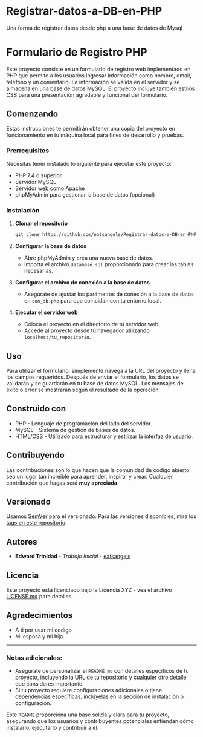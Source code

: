 # Registrar-datos-a-DB-en-PHP
Una forma de registrar datos desde php a una base de datos de Mysql
# Formulario de Registro PHP

Este proyecto consiste en un formulario de registro web implementado en PHP que permite a los usuarios ingresar información como nombre, email, teléfono y un comentario. La información se valida en el servidor y se almacena en una base de datos MySQL. El proyecto incluye también estilos CSS para una presentación agradable y funcional del formulario.

## Comenzando

Estas instrucciones te permitirán obtener una copia del proyecto en funcionamiento en tu máquina local para fines de desarrollo y pruebas.

### Prerrequisitos

Necesitas tener instalado lo siguiente para ejecutar este proyecto:

- PHP 7.4 o superior
- Servidor MySQL
- Servidor web como Apache
- phpMyAdmin para gestionar la base de datos (opcional)

### Instalación

1. **Clonar el repositorio**
   ```bash
   git clone https://github.com/eatsangels/Registrar-datos-a-DB-en-PHP.git
   ```

2. **Configurar la base de datos**
   - Abre phpMyAdmin y crea una nueva base de datos.
   - Importa el archivo `database.sql` proporcionado para crear las tablas necesarias.

3. **Configurar el archivo de conexión a la base de datos**
   - Asegúrate de ajustar los parámetros de conexión a la base de datos en `con_db.php` para que coincidan con tu entorno local.

4. **Ejecutar el servidor web**
   - Coloca el proyecto en el directorio de tu servidor web.
   - Accede al proyecto desde tu navegador utilizando `localhost/tu_repositorio`.

## Uso

Para utilizar el formulario, simplemente navega a la URL del proyecto y llena los campos requeridos. Después de enviar el formulario, los datos se validarán y se guardarán en tu base de datos MySQL. Los mensajes de éxito o error se mostrarán según el resultado de la operación.

## Construido con

- PHP - Lenguaje de programación del lado del servidor.
- MySQL - Sistema de gestión de bases de datos.
- HTML/CSS - Utilizado para estructurar y estilizar la interfaz de usuario.

## Contribuyendo

Las contribuciones son lo que hacen que la comunidad de código abierto sea un lugar tan increíble para aprender, inspirar y crear. Cualquier contribución que hagas será **muy apreciada**.

## Versionado

Usamos [SemVer](http://semver.org/) para el versionado. Para las versiones disponibles, mira los [tags en este repositorio](https://github.com/eatsangels/Registrar-datos-a-DB-en-PHP/tags).

## Autores

- **Edward Trinidad** - *Trabajo Inicial* - [eatsangels](https://github.com/eatsangels)

## Licencia

Este proyecto está licenciado bajo la Licencia XYZ - vea el archivo [LICENSE.md](LICENSE.md) para detalles.

## Agradecimientos

- A ti por usar mi codigo
- Mi esposa y mi hija.


---

### Notas adicionales:
- Asegúrate de personalizar el `README.md` con detalles específicos de tu proyecto, incluyendo la URL de tu repositorio y cualquier otro detalle que consideres importante.
- Si tu proyecto requiere configuraciones adicionales o tiene dependencias específicas, inclúyelas en la sección de instalación o configuración.

Este `README` proporciona una base sólida y clara para tu proyecto, asegurando que los usuarios y contribuyentes potenciales entiendan cómo instalarlo, ejecutarlo y contribuir a él.
